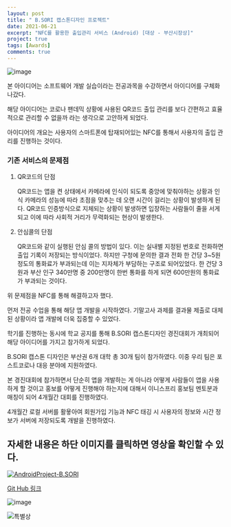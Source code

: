 ```yaml
---
layout: post
title: " B.SORI 캡스톤디자인 프로젝트"
date: 2021-06-21
excerpt: "NFC를 활용한 출입관리 서비스 (Android) [대상 - 부산시장상]"
project: true
tags: [Awards]
comments: true
---
```

![image](https://user-images.githubusercontent.com/70894372/193744327-b552c21c-ae83-444b-8948-9f5a261659b3.png)

본 아이디어는 소프트웨어 개발 실습이라는 전공과목을 수강하면서 아이디어를 구체화 나갔다.

해당 아이디어는 코로나 팬데믹 상황에 사용된 QR코드 출입 관리를 보다 간편하고 효율적으로 관리할 수 없을까 라는 생각으로 고안하게 되었다.

아이디어의 개요는 사용자의 스마트폰에 탑재되어있는 NFC를 통해서 사용자의 출입 관리를 진행하는 것이다.

### 기존 서비스의 문제점
1. QR코드의 단점

    QR코드는 앱을 켠 상태에서 카메라에 인식이 되도록 중앙에 맞춰야하는 상황과 인식 카메라의 성능에 따라 초점을 맞추는 데 오랜 시간이 걸리는 상황이 발생하게 된다.
QR코드 인증방식으로 지체되는 상황이 발생하면 입장하는 사람들이 줄을 서게 되고 이에 따라 사회적 거리가 무력화되는 현상이 발생한다.

2. 안심콜의 단점 

    QR코드와 같이 실행된 안심 콜의 방법이 있다. 이는 실내별 지정된 번호로 전화하면 출입 기록이 저장되는 방식이었다. 하지만 구청에 문의한 결과 전화 한 건당 3~5원 정도의 통화료가 부과되는데 이는 지자체가 부담하는 구조로 되어있었다. 한 건당 3원과 부산 인구 340만명 중 200만명이 한번 통화를 하게 되면 600만원의 통화료가 부과되는 것이다.

위 문제점을 NFC를 통해 해결하고자 했다.

먼저 전공 수업을 통해 해당 앱 개발을 시작하였다. 기말고사 과제를 결과물 제출로 대체된 상황이라 앱 개발에 더욱 집중할 수 있었다.

학기를 진행하는 동시에 학교 공지를 통해 B.SORI 캡스톤디자인 경진대회가 개최되어 해당 아이디어를 가지고 참가하게 되었다.

B.SORI 캡스톤 디자인은 부산권 6개 대학 총 30개 팀이 참가하였다. 이중 우리 팀은 포스트코로나 대응 분야에 지원하였다.

본 경진대회에 참가하면서 단순히 앱을 개발하는 게 아니라 어떻게 사람들이 앱을 사용하게 할 것이고 홍보를 어떻게 진행해야 하는지에 대해서 이니스프리 홍보팀 멘토분과 매칭이 되어 4개월간 대회를 진행하였다.

4개월간 로컬 서버를 활욯아여 회원가입 기능과 NFC 태깅 시 사용자의 정보와 시간 정보가 서버에 저장되도록 개발을 진행하였다.

## 자세한 내용은 하단 이미지를 클릭하면 영상을 확인할 수 있다.
[![AndroidProject-B.SORI](https://user-images.githubusercontent.com/70894372/191697398-755cea8e-a8dd-41df-9b3a-03f04197cd61.png)](https://www.youtube.com/watch?v=ABxqoIRNgns)

[Git Hub 링크](https://github.com/glydokid/AndroidProject-B.SORI)

![image](https://user-images.githubusercontent.com/70894372/193972397-faa904dc-fd4b-4ca8-a96f-2ab250debcd9.png)

![특별상](https://user-images.githubusercontent.com/70894372/194213325-3ee67909-ad2f-4989-9543-d12707767c41.jpg)

